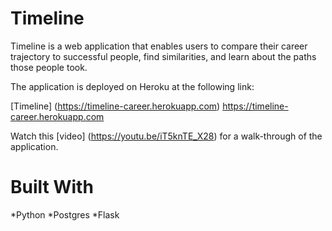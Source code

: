 # Timeline
Timeline is a web application that enables users to compare their career trajectory to successful people, find similarities, and learn about the paths those people took.

The application is deployed on Heroku at the following link:

[Timeline] (https://timeline-career.herokuapp.com)
https://timeline-career.herokuapp.com

Watch this [video] (https://youtu.be/iT5knTE_X28) for a walk-through of the application.

# Built With
*Python
*Postgres
*Flask
